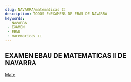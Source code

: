 ```yaml
---
slug: NAVARRA/matematicas II
description: TODOS ENEXAMENS DE EBAU DE NAVARRA
keywords:
 - NAVARRA
 - EXAMEN
 - EBAU
 - matematicas II
---
```

## EXAMEN EBAU DE MATEMATICAS II DE NAVARRA
[Mate](https://drive.google.com/drive/folders/1dN3QnJ4pV0mGCWGLNYzx6FMkPltOU4q9?usp=sharing)